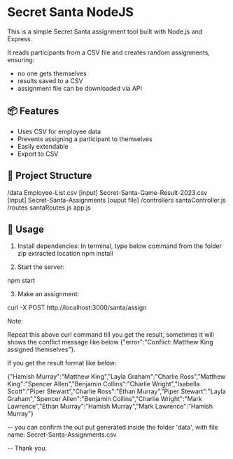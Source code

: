 
# Secret Santa NodeJS

This is a simple Secret Santa assignment tool built with Node.js and Express.  

It reads participants from a CSV file and creates random assignments, ensuring:
- no one gets themselves
- results saved to a CSV
- assignment file can be downloaded via API

## 📦 Features

- Uses CSV for employee data
- Prevents assigning a participant to themselves
- Easily extendable
- Export to CSV


## 📂 Project Structure


/data
Employee-List.csv [input]
Secret-Santa-Game-Result-2023.csv [input]
Secret-Santa-Assignments [ouput file]
/controllers
santaController.js
/routes
santaRoutes.js
app.js  


## 🚀 Usage

1. Install dependencies:
In terminal, type below command from the folder zip extracted location
npm install


2. Start the server:

npm start

3. Make an assignment:

curl -X POST http://localhost:3000/santa/assign

Note:

Repeat this above curl command till you get the result, sometimes it will shows the conflict message like below
{"error":"Conflict: Matthew King assigned themselves"}.

If you get the result format like below:

{"Hamish Murray":"Matthew King","Layla Graham":"Charlie Ross","Matthew King":"Spencer Allen","Benjamin Collins":"Charlie Wright","Isabella Scott":"Piper Stewart","Charlie Ross":"Ethan Murray","Piper Stewart":"Layla Graham","Spencer Allen":"Benjamin Collins","Charlie Wright":"Mark Lawrence","Ethan Murray":"Hamish Murray","Mark Lawrence":"Hamish Murray"}

-- you can confirm the out put generated inside the folder 'data', with file name: Secret-Santa-Assignments.csv


--
Thank you.



